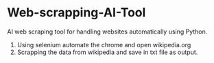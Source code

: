 # Web-scrapping-AI-Tool
AI web scraping tool for handling websites automatically using Python.

1. Using selenium automate the chrome and open wikipedia.org
2. Scrapping the data from wikipedia and save in txt file as output.
